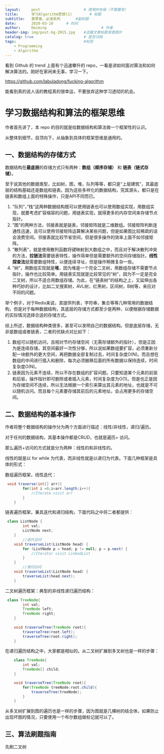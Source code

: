 ```yaml
---
layout:     post   				    # 使用的布局（不需要改）
title:      学习Algorithm思想(1)  		# 标题 
subtitle:   第零章、必读系列       #副标题
date:       2020-03-10		# 时间
author:     Haiming 						# 作者
header-img: img/post-bg-2015.jpg 	#这篇文章标题背景图片
catalog: true 						# 是否归档
tags:								#标签
    - Programming
    - Algorithm
---
```


看到 Github 的 trend 上面有个迅速攀升的 repo，一看是讲如何面对算法和如何解决算法的。刚好在家闲来无事，学习一下。

https://github.com/labuladong/fucking-algorithm

能看到真的说人话的教程真的很幸运，不要放弃这种学习透彻的机会。

# 学习数据结构和算法的框架思维

作者首先讲了，本 repo 的目的就是给数据结构和算法做一个框架性的认识。

从整体到细节，自顶向下，从抽象到具体的框架思维是通用的。

## 一、数据结构的存储方式

数据结构在**最底层**的存储方式只有两种：**数组（顺序存储）** 和 **链表（链式存储）**。

至于说其他的数据类型，比如树，图，堆，队列等等，都只是“上层建筑”，其最底层的结构基础还是数组和链表。因为这些多样化的数据结构，究其源头，都只是在链表和数组上面的特殊操作，只是API不同而已。

1. ”队列“，”栈“这两种数据结构既可以使用链表也可以使用数组实现，用数组实现，就要考虑扩容缩容的问题，用链表实现，就得更多的内存空间来存储节点指针。
2. ”图“的两种方法，邻接表就是链表，邻接矩阵就是二维数组。邻接矩阵判断连通性迅速，且可以使用邻接矩阵运算解决某些问题，但是如果图比较稀疏的话会浪费空间。邻接表就比较节省空间，但是很多操作的效率上面不如邻接矩阵。
3. ”散列表“，就是使用散列函数将键映射到大数组之中，而且对于解决散列冲突的方法，**拉链法**需要链表特性，操作简单但是需要额外的空间存储指针。**线性探查法**就需要数组特性，以便连续寻址，但是操作稍微复杂一些。
4. ”树“，用数组实现就是**堆**，因为堆是一个完全二叉树，用数组存储不需要节点指针，操作也比较简单。用链表实现就是比较常见的“树”，因为不一定是完全二叉树，所以不适合用数组存储。为此，在“链表树“的结构之上，又延伸出各种巧妙的设计，比如二叉搜索树，AVL树，红黑树，区间树，B树等，来应对不同的问题。

举个例子，对于Redis来说，其提供列表，字符串，集合等等几种常用的数据结构，但是对于每种数据结构，其底层的存储方式都至少是两种，以便根据存储数据的实际情况选择合适的存储方式。

综上所述，数据结构种类很多，甚至可以发明自己的数据结构。但是底层存储，无非是数组或者链表，二者的优缺点对比如下：

1. 数组可以随机访问，且相对节约存储空间（无需存储额外的指针），但是正因为是连续存储，其空间最好一次性分够，所以说如果数组要扩容，必须重新分配一块额外的更大空间，再把数据全部复制过去，时间复杂度O(N)。而且想在数组的中间进行插入和删除，每次必须搬移后面的所有数据以保持连续，时间复杂度O(N)。
2. 链表因为元素不连续，所以不存在数组的扩容问题。只要知道某个元素的前驱和后驱，操作指针即可删除或者插入元素，时间复杂度为O(1)。但是也正是因为存储空间不连续，所以无法根据一个索引来算出其元素的地址，也就是不可以随机访问。而且每个元素要存储其前后的元素地址，会占用更多的存储空间。

## 二、数据结构的基本操作

作者将整个数据结构的操作分为两个方面进行描述：线性/非线性，递归/遍历。

对于任何的数据结构，其基本操作都是CRUD，也就是遍历+ 访问。

那么遍历+访问的方式就是分为两种：线性的和非线性的。

线性的就是以 for while 为代表，而非线性就是以递归为代表。下面几种框架是具体的形式：

数组遍历框架，线性迭代：

```java
 void traverse(int[] arr){
        for(int i =0;i<arr.length;i++){
            //Iterate visit arr
        }
    }
```

链表遍历框架，兼具迭代和递归结构，下面代码之中将二者都提供：

```java
 class ListNode {
        int val;
        ListNode next;
    }
		//迭代访问
    void traverseList(ListNode head) {
        for (ListNode p = head; p != null; p = p.next) {
            //Iterator visit LinkedList
        }
    }
		//递归访问
    void traverseList(ListNode head) {
        traverseList(head.next);
    }
```

二叉树遍历框架：典型的非线性递归遍历结构：

```java
 class TreeNode{
        int val;
        TreeNode left;
        TreeNode right;
    }
    
    void traverseTree(TreeNode root){
        traverseTree(root.left);
        traverseTree(root.right);
    }
```

在递归遍历结构之中，大家都是相似的。从二叉树扩展到多叉树也是一样的步骤：

```java
    class TreeNode{
        int val;
        TreeNode[] child;
    }

    void traverseTree(TreeNode root){
        for(TreeNode treeNode:root.child){
            traverseTree(treeNode);
        }
    }
```

从多叉树扩展到图的遍历也是一样的步骤，因为图就是几棵树的结合体。如果防止出现坏图的情况，只要使用一个布尔数组做标记就可以了。

## 三、算法刷题指南

先刷二叉树
